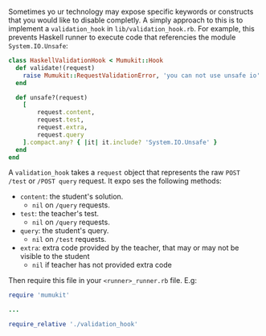 Sometimes yo ur technology may expose specific keywords or constructs that you would like to disable completly. A simply approach to this is to implement a `validation_hook` in `lib/validation_hook.rb`. For example, this prevents Haskell runner to execute code that referencies the module `System.IO.Unsafe`: 

```ruby
class HaskellValidationHook < Mumukit::Hook
  def validate!(request)
    raise Mumukit::RequestValidationError, 'you can not use unsafe io' if unsafe?(request)
  end

  def unsafe?(request)
    [
        request.content,
        request.test,
        request.extra,
        request.query
    ].compact.any? { |it| it.include? 'System.IO.Unsafe' }
  end
end
```

A `validation_hook` takes a `request` object that represents the raw `POST /test` or `/POST query` request. It expo ses the following methods:

* `content`: the student's solution. 
  * `nil` on `/query` requests. 
* `test`: the teacher's test. 
  * `nil` on `/query` requests. 
* `query`: the student's query. 
  * `nil` on `/test` requests. 
* `extra`: extra code provided by the teacher, that may or may not be visible to the student
  * `nil` if teacher has not provided extra code
  
Then require this file in your `<runner>_runner.rb` file. E.g: 

```ruby
require 'mumukit'

...

require_relative './validation_hook'
```
